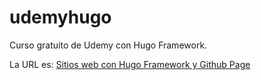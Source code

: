 # udemyhugo
Curso gratuito de Udemy con Hugo Framework.

La URL es: [Sitios web con Hugo Framework y Github Page](https://www.udemy.com/share/102QHC3@YxlWYLxSQOcgu6i2XbFqhwxECG988zBYzmKMBnVlTX0krymBIhL0SBDIwdsVbgJA/)
